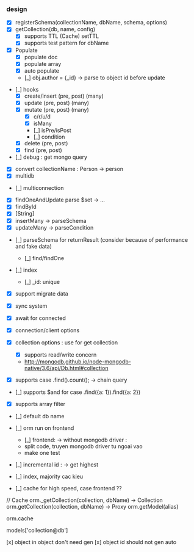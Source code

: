 ### design

* [x] registerSchema(collectionName, dbName, schema, options)
* [x] getCollection(db, name, config)
    * [x] supports TTL (Cache) setTTL
    * [x] supports test pattern for dbName
* [x] Populate
    * [x] populate doc
    * [x] populate array
    * [x] auto populate
    * [_] obj.author = {_id} -> parse to object id before update
* [_] hooks
    * [x] create/insert (pre, post) (many)
    * [x] update (pre, post) (many)
    * [x] mutate (pre, post) (many)
        * [x] c/r/u/d
        * [x] isMany
        * [_] isPre/isPost
        * [_] condition
    * [x] delete (pre, post)
    * [x] find (pre, post)
* [_] debug : get mongo query     
* [x] convert collectionName : Person -> person
* [x] multidb  
* [_] multiconnection 
* [x] findOneAndUpdate parse $set -> ... 
* [x] findById
* [x] [String]
* [x] insertMany -> parseSchema
* [x] updateMany -> parseCondition
* [_] parseSchema for returnResult (consider because of performance and fake data)
    * [_] find/findOne 
    
* [_] index
    * [_] _id: unique

* [x] support migrate data
* [x] sync system
* [x] await for connected

* [x] connection/client options

* [x] collection options : use for get collection
    * [x] supports read/write concern
    * http://mongodb.github.io/node-mongodb-native/3.6/api/Db.html#collection


* [x] supports case .find().count(); -> chain query
* [_] supports $and for case .find({a: 1}).find({a: 2})
* [x] supports array filter
* [_] default db name 
* [_] orm run on frontend
    * [_] frontend: -> without mongodb driver :
    * split code, truyen mongodb driver tu ngoai vao 
    * make one test

* [_] incremental id : -> get highest
* [_] index, majority cac kieu
* [_] cache for high speed, case frontend ??

// Cache
orm._getCollection(collection, dbName) -> Collection
orm.getCollection(collection, dbName) -> Proxy
orm.getModel(alias)

orm.cache 

models['collection@db']

[x] object in object don't need gen
[x] object id should not gen auto
